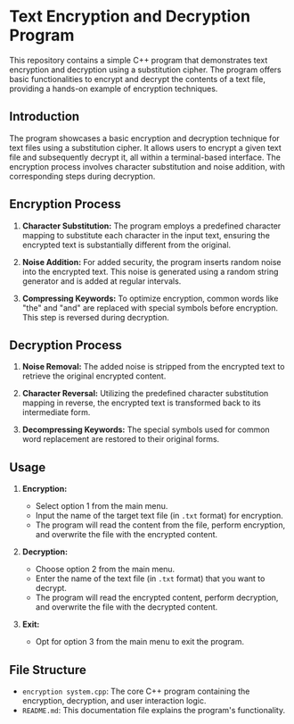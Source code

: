# Text Encryption and Decryption Program

This repository contains a simple C++ program that demonstrates text encryption and decryption using a substitution cipher. The program offers basic functionalities to encrypt and decrypt the contents of a text file, providing a hands-on example of encryption techniques.

## Introduction

The program showcases a basic encryption and decryption technique for text files using a substitution cipher. It allows users to encrypt a given text file and subsequently decrypt it, all within a terminal-based interface. The encryption process involves character substitution and noise addition, with corresponding steps during decryption.

## Encryption Process

1. **Character Substitution:** The program employs a predefined character mapping to substitute each character in the input text, ensuring the encrypted text is substantially different from the original.

2. **Noise Addition:** For added security, the program inserts random noise into the encrypted text. This noise is generated using a random string generator and is added at regular intervals.

3. **Compressing Keywords:** To optimize encryption, common words like "the" and "and" are replaced with special symbols before encryption. This step is reversed during decryption.

## Decryption Process

1. **Noise Removal:** The added noise is stripped from the encrypted text to retrieve the original encrypted content.

2. **Character Reversal:** Utilizing the predefined character substitution mapping in reverse, the encrypted text is transformed back to its intermediate form.

3. **Decompressing Keywords:** The special symbols used for common word replacement are restored to their original forms.

## Usage

1. **Encryption:**
    - Select option 1 from the main menu.
    - Input the name of the target text file (in `.txt` format) for encryption.
    - The program will read the content from the file, perform encryption, and overwrite the file with the encrypted content.

2. **Decryption:**
    - Choose option 2 from the main menu.
    - Enter the name of the text file (in `.txt` format) that you want to decrypt.
    - The program will read the encrypted content, perform decryption, and overwrite the file with the decrypted content.

3. **Exit:**
    - Opt for option 3 from the main menu to exit the program.

## File Structure

- `encryption system.cpp`: The core C++ program containing the encryption, decryption, and user interaction logic.
- `README.md`: This documentation file explains the program's functionality.

